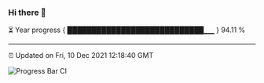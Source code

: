 ### Hi there 👋

⏳ Year progress { ████████████████████████████▁▁ } 94.11 %

---

⏰ Updated on Fri, 10 Dec 2021 12:18:40 GMT

![Progress Bar CI](https://github.com/liununu/liununu/workflows/Progress%20Bar%20CI/badge.svg)
